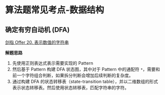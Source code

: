 # 算法题常见考点-数据结构




## 确定有穷自动机 (DFA)


[剑指 Offer 20. 表示数值的字符串]( https://leetcode.cn/problems/biao-shi-shu-zhi-de-zi-fu-chuan-lcof/ )

**解题思路**
1. 先使用正则表达式表示需要实现的 Pattern
2. 然后基于 Pattern 构建 DFA 状态图，其中对于 Pattern 中的通配符 `*`，需要和前一个字符组合判断，如果拆分判断会增加后续判断的复杂度。
3. 通过构建 DFA 的状态转移表（state-transition table），并以二维数组的形式表示状态转移表。然后使用状态转移表，匹配字符串的字符。